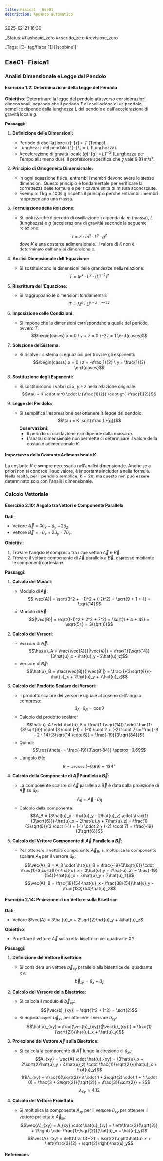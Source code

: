 ```yaml
---
title: Fisica1   Ese01
description: Appunto automatico
---
```


2025-02-21 16:30

_Status: #flashcard_zero  #riscritto_zero   #revisione_zero 

_Tags: [[3- tag/fisica 1]]  [[sbobine]]

## Ese01- Fisica1

### Analisi Dimensionale e Legge del Pendolo

#### Esercizio 1.2: Determinazione della Legge del Pendolo

**Obiettivo**: Determinare la legge del pendolo attraverso considerazioni dimensionali, sapendo che il periodo $T$ di oscillazione di un pendolo semplice dipende dalla lunghezza $L$ del pendolo e dall'accelerazione di gravità locale $g$.

**Passaggi:**

1. **Definizione delle Dimensioni:**
    
    - Periodo di oscillazione ($\tau$): $[ \tau ] = T$ (Tempo).
    - Lunghezza del pendolo ($L$): $[L] = L$ (Lunghezza).
    - Accelerazione di gravità locale ($g$): $[g] = LT^{-2}$ (Lunghezza per Tempo alla meno due). Il professore specifica che $g$ vale 9,81 m/s².
2. **Principio di Omogeneità Dimensionale:**
    
    - In ogni equazione fisica, entrambi i membri devono avere le stesse dimensioni. Questo principio è fondamentale per verificare la correttezza delle formule e per ricavare unità di misura sconosciute.
    - Esempio: $1 \text{ kg} = 1000 \text{ g}$ rispetta il principio perché entrambi i membri rappresentano una massa.
3. **Formulazione della Relazione:**
    
    - Si ipotizza che il periodo di oscillazione $\tau$ dipenda da $m$ (massa), $L$ (lunghezza) e $g$ (accelerazione di gravità) secondo la seguente relazione: $$\tau = K \cdot m^x \cdot L^y \cdot g^z$$ dove $K$ è una costante adimensionale. Il valore di $K$ non è determinato dall'analisi dimensionale.
4. **Analisi Dimensionale dell'Equazione:**
    
    - Si sostituiscono le dimensioni delle grandezze nella relazione: $$T = M^x \cdot L^y \cdot (LT^{-2})^z$$
5. **Riscrittura dell'Equazione:**
    
    - Si raggruppano le dimensioni fondamentali: $$T = M^x \cdot L^{y+z} \cdot T^{-2z}$$
6. **Imposizione delle Condizioni:**
    
    - Si impone che le dimensioni corrispondano a quelle del periodo, ovvero $T$: $$\begin{cases} x = 0 \ y + z = 0 \ -2z = 1 \end{cases}$$
7. **Soluzione del Sistema:**
    
    - Si risolve il sistema di equazioni per trovare gli esponenti: $$\begin{cases} x = 0 \ z = -\frac{1}{2} \ y = \frac{1}{2} \end{cases}$$
8. **Sostituzione degli Esponenti:**
    
    - Si sostituiscono i valori di $x$, $y$ e $z$ nella relazione originale: $$\tau = K \cdot m^0 \cdot L^{\frac{1}{2}} \cdot g^{-\frac{1}{2}}$$
9. **Legge del Pendolo:**
    
    - Si semplifica l'espressione per ottenere la legge del pendolo: $$\tau = K \sqrt{\frac{L}{g}}$$ **Osservazioni**:
        - Il periodo di oscillazione non dipende dalla massa $m$.
        - L'analisi dimensionale non permette di determinare il valore della costante adimensionale $K$.

#### Importanza della Costante Adimensionale K

La costante $K$ è sempre necessaria nell'analisi dimensionale. Anche se a priori non si conosce il suo valore, è importante includerla nella formula. Nella realtà, per il pendolo semplice, $K = 2\pi$, ma questo non può essere determinato solo con l'analisi dimensionale.

### Calcolo Vettoriale

#### Esercizio 2.10: Angolo tra Vettori e Componente Parallela

**Dati**:

- Vettore $\vec{A} = 3\hat{u}_x - \hat{u}_y - 2\hat{u}_z$.
- Vettore $\vec{B} = -\hat{u}_x + 2\hat{u}_y + 7\hat{u}_z$.

**Obiettivi**:

1. Trovare l'angolo $\theta$ compreso tra i due vettori $\vec{A}$ e $\vec{B}$.
2. Trovare il vettore componente di $\vec{A}$ parallelo a $\vec{B}$, espresso mediante le componenti cartesiane.

**Passaggi**:

1. **Calcolo dei Moduli**:
    
    - Modulo di $\vec{A}$: $$|\vec{A}| = \sqrt{3^2 + (-1)^2 + (-2)^2} = \sqrt{9 + 1 + 4} = \sqrt{14}$$
    - Modulo di $\vec{B}$: $$|\vec{B}| = \sqrt{(-1)^2 + 2^2 + 7^2} = \sqrt{1 + 4 + 49} = \sqrt{54} = 3\sqrt{6}$$
2. **Calcolo dei Versori**:
    
    - Versore di $\vec{A}$: $$\hat{u}_A = \frac{\vec{A}}{|\vec{A}|} = \frac{1}{\sqrt{14}}(3\hat{u}_x - \hat{u}_y - 2\hat{u}_z)$$
    - Versore di $\vec{B}$: $$\hat{u}_B = \frac{\vec{B}}{|\vec{B}|} = \frac{1}{3\sqrt{6}}(-\hat{u}_x + 2\hat{u}_y + 7\hat{u}_z)$$
3. **Calcolo del Prodotto Scalare dei Versori**:
    
    - Il prodotto scalare dei versori è uguale al coseno dell'angolo compreso: $$\hat{u}_A \cdot \hat{u}_B = \cos{\theta}$$
    - Calcolo del prodotto scalare: $$\hat{u}_A \cdot \hat{u}_B = \frac{1}{\sqrt{14}} \cdot \frac{1}{3\sqrt{6}} \cdot (3 \cdot (-1) + (-1) \cdot 2 + (-2) \cdot 7) = \frac{-3 - 2 - 14}{3\sqrt{14 \cdot 6}} = \frac{-19}{3\sqrt{84}}$$
    - Quindi: $$\cos{\theta} = \frac{-19}{3\sqrt{84}} \approx -0.69$$
    - L'angolo $\theta$ è: $$\theta = \arccos{(-0.69)} \approx 134^\circ$$
4. **Calcolo della Componente di $\vec{A}$ Parallela a $\vec{B}$**:
    
    - La componente scalare di $\vec{A}$ parallela a $\vec{B}$ è data dalla proiezione di $\vec{A}$ su $\hat{u}_B$: $$A_B = \vec{A} \cdot \hat{u}_B$$
    - Calcolo della componente: $$A_B = (3\hat{u}_x - \hat{u}_y - 2\hat{u}_z) \cdot \frac{1}{3\sqrt{6}}(-\hat{u}_x + 2\hat{u}_y + 7\hat{u}_z) = \frac{1}{3\sqrt{6}}(3 \cdot (-1) + (-1) \cdot 2 + (-2) \cdot 7) = \frac{-19}{3\sqrt{6}}$$
5. **Calcolo del Vettore Componente di $\vec{A}$ Parallelo a $\vec{B}$**:
    
    - Per ottenere il vettore componente $\vec{A}_B$, si moltiplica la componente scalare $A_B$ per il versore $\hat{u}_B$: $$\vec{A}_B = A_B \cdot \hat{u}_B = \frac{-19}{3\sqrt{6}} \cdot \frac{1}{3\sqrt{6}}(-\hat{u}_x + 2\hat{u}_y + 7\hat{u}_z) = \frac{-19}{54}(-\hat{u}_x + 2\hat{u}_y + 7\hat{u}_z)$$ $$\vec{A}_B = \frac{19}{54}\hat{u}_x - \frac{38}{54}\hat{u}_y - \frac{133}{54}\hat{u}_z$$

#### Esercizio 2.14: Proiezione di un Vettore sulla Bisettrice

**Dati**:

- Vettore $\vec{A} = 3\hat{u}_x + 2\sqrt{2}\hat{u}_y + 4\hat{u}_z$.

**Obiettivo**:

- Proiettare il vettore $\vec{A}$ sulla retta bisettrice del quadrante XY.

**Passaggi**:

1. **Definizione del Vettore Bisettrice**:
    
    - Si considera un vettore $\vec{b}_{xy}$ parallelo alla bisettrice del quadrante XY: $$\vec{b}_{xy} = \hat{u}_x + \hat{u}_y$$
2. **Calcolo del Versore della Bisettrice**:
    
    - Si calcola il modulo di $\vec{b}_{xy}$: $$|\vec{b}_{xy}| = \sqrt{1^2 + 1^2} = \sqrt{2}$$
    - Si нормализует $\vec{b}_{xy}$ per ottenere il versore $\hat{u}_{xy}$: $$\hat{u}_{xy} = \frac{\vec{b}_{xy}}{|\vec{b}_{xy}|} = \frac{1}{\sqrt{2}}(\hat{u}_x + \hat{u}_y)$$
3. **Proiezione del Vettore $\vec{A}$ sulla Bisettrice**:
    
    - Si calcola la componente di $\vec{A}$ lungo la direzione di $\hat{u}_{xy}$: $$A_{xy} = \vec{A} \cdot \hat{u}_{xy} = (3\hat{u}_x + 2\sqrt{2}\hat{u}_y + 4\hat{u}_z) \cdot \frac{1}{\sqrt{2}}(\hat{u}_x + \hat{u}_y)$$ $$A_{xy} = \frac{1}{\sqrt{2}}(3 \cdot 1 + 2\sqrt{2} \cdot 1 + 4 \cdot 0) = \frac{3 + 2\sqrt{2}}{\sqrt{2}} = \frac{3}{\sqrt{2}} + 2$$ $$A_{xy} \approx 4.12$$
4. **Calcolo del Vettore Proiettato**:
    
    - Si moltiplica la componente $A_{xy}$ per il versore $\hat{u}_{xy}$ per ottenere il vettore proiettato $\vec{A}_{xy}$: $$\vec{A}_{xy} = A_{xy} \cdot \hat{u}_{xy} = \left(\frac{3}{\sqrt{2}} + 2\right) \cdot \frac{1}{\sqrt{2}}(\hat{u}_x + \hat{u}_y)$$ $$\vec{A}_{xy} = \left(\frac{3}{2} + \sqrt{2}\right)\hat{u}_x + \left(\frac{3}{2} + \sqrt{2}\right)\hat{u}_y$$

#### References



